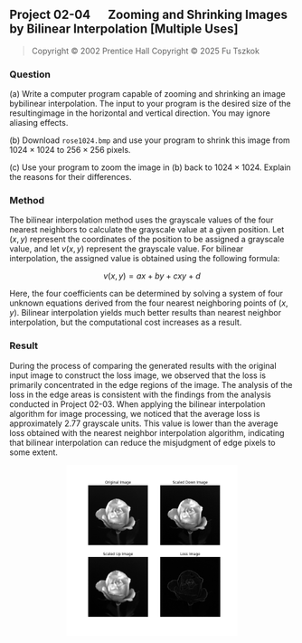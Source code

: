 ## Project 02-04 &emsp; Zooming and Shrinking Images by Bilinear Interpolation [Multiple Uses]

> Copyright © 2002 Prentice Hall
> Copyright © 2025 Fu Tszkok

### Question

(a) Write a computer program capable of zooming and shrinking an image bybilinear interpolation. The input to your program is the desired size of the resultingimage in the horizontal and vertical direction. You may ignore aliasing effects.

(b) Download `rose1024.bmp` and use your program to shrink this image from $1024 \times 1024$ to $256 \times 256$ pixels.

(c) Use your program to zoom the image in (b) back to $1024 \times 1024$. Explain the reasons for their differences.

### Method

The bilinear interpolation method uses the grayscale values of the four nearest neighbors to calculate the grayscale value at a given position. Let $(x, y)$ represent the coordinates of the position to be assigned a grayscale value, and let $v(x, y)$ represent the grayscale value. For bilinear interpolation, the assigned value is obtained using the following formula:

$$
v(x, y) = ax + by + cxy + d
$$

Here, the four coefficients can be determined by solving a system of four unknown equations derived from the four nearest neighboring points of $(x, y)$. Bilinear interpolation yields much better results than nearest neighbor interpolation, but the computational cost increases as a result.

### Result

During the process of comparing the generated results with the original input image to construct the loss image, we observed that the loss is primarily concentrated in the edge regions of the image. The analysis of the loss in the edge areas is consistent with the findings from the analysis conducted in Project 02-03. When applying the bilinear interpolation algorithm for image processing, we noticed that the average loss is approximately 2.77 grayscale units. This value is lower than the average loss obtained with the nearest neighbor interpolation algorithm, indicating that bilinear interpolation can reduce the misjudgment of edge pixels to some extent.

<center class ='img'>
<img src="../figure/02-03/result.png" width="60%">
</center>

